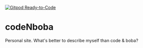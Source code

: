 [![Gitpod Ready-to-Code](https://img.shields.io/badge/Gitpod-Ready--to--Code-blue?logo=gitpod)](https://gitpod.io/#https://github.com/tianhaoz95/codeNboba) 

# codeNboba
Personal site. What's better to describe myself than code &amp; boba?
